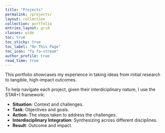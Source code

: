 ```yaml
---
title: "Projects"
permalink: /projects/
layout: collection
collection: portfolio
entries_layout: grid
classes: wide
toc: true
toc_sticky: true
toc_label: "On This Page"
toc_icon: "fa fa-stream"
author_profile: true
read_time: true
---
```


This portfolio showcases my experience in taking ideas from initial research to tangible, high-impact outcomes.

To help navigate each project, given their interdiciplinary nature, I use the STAR+I framework:
- **Situation**: Context and challenges.
- **Task**: Objectives and goals.
- **Action**: The steps taken to address the challenges.
- **Interdisciplinary Integration**: Synthesizing across different disciplines.
- **Result**: Outcome and impact.


